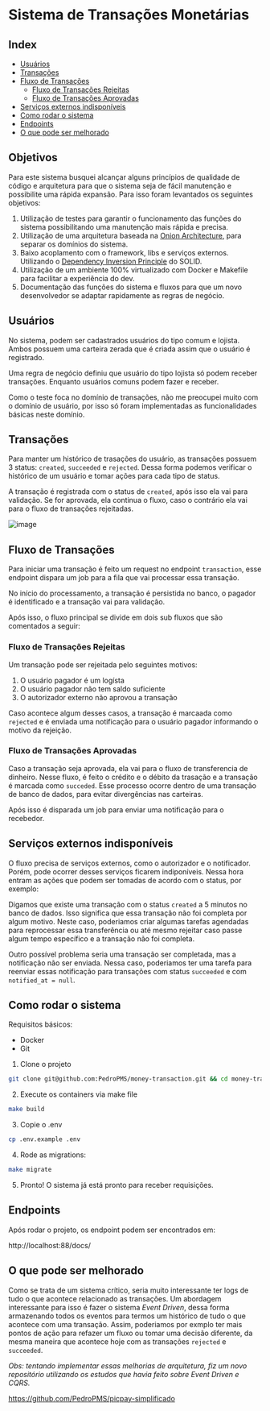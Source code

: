# Sistema de Transações Monetárias

## Index
- [Usuários](#Usuários)
- [Transações](#Transações)
- [Fluxo de Transações](#Fluxo-de-Transações)
    - [Fluxo de Transações Rejeitas](#Fluxo-de-Transações-Rejeitas)
    - [Fluxo de Transações Aprovadas](#Fluxo-de-Transações-Aprovadas)
- [Serviços externos indisponíveis](#Serviços-externos-indisponíveis)
- [Como rodar o sistema](#como-rodar-o-sistema)
- [Endpoints](#endpoints)
- [O que pode ser melhorado](#o-que-pode-ser-melhorado)

## Objetivos

Para este sistema busquei alcançar alguns princípios de qualidade de código e arquitetura para que o sistema seja de fácil manutenção e possibilite uma rápida expansão.
Para isso foram levantados os seguintes objetivos:

1. Utilização de testes para garantir o funcionamento das funções do sistema possibilitando uma manutenção mais rápida e precisa.
2. Utilização de uma arquitetura baseada na [Onion Architecture](https://www.codeguru.com/csharp/understanding-onion-architecture/), para separar os domínios do sistema.
3. Baixo acoplamento com o framework, libs e serviços externos. Utilizando o [Dependency Inversion Principle](https://medium.com/desenvolvendo-com-paixao/o-que-%C3%A9-solid-o-guia-completo-para-voc%C3%AA-entender-os-5-princ%C3%ADpios-da-poo-2b937b3fc530) do SOLID.  
4. Utilização de um ambiente 100% virtualizado com Docker e Makefile para facilitar a experiência do dev.
5. Documentação das funções do sistema e fluxos para que um novo desenvolvedor se adaptar rapidamente as regras de negócio.

## Usuários

No sistema, podem ser cadastrados usuários do tipo comum e lojista. Ambos possuem uma carteira zerada que é criada assim que o usuário é registrado.

Uma regra de negócio definiu que usuário do tipo lojista só podem receber transações. Enquanto usuários comuns podem fazer e receber. 

Como o teste foca no domínio de transações, não me preocupei muito com o domínio de usuário, por isso só foram implementadas as funcionalidades básicas neste domínio. 

## Transações

Para manter um histórico de trasações do usuário, as transações possuem 3 status: `created`, `succeeded` e `rejected`. Dessa forma podemos verificar o histórico de um usuário e
tomar ações para cada tipo de status.

A transação é registrada com o status de `created`, após isso ela vai para validação. Se for aprovada, ela continua o fluxo, caso o contrário ela vai para o fluxo de transações rejeitadas.

![image](https://user-images.githubusercontent.com/48099126/215920551-1ddb6bc1-fe5c-4dd4-8c1b-8e5a63705a18.png)

## Fluxo de Transações

Para iniciar uma transação é feito um request no endpoint `transaction`, esse endpoint dispara um job para a fila que vai processar essa transação.

No início do processamento, a transação é persistida no banco, o pagador é identificado e a transação vai para validação.

Após isso, o fluxo principal se divide em dois sub fluxos que são comentados a seguir:

### Fluxo de Transações Rejeitas

Um transação pode ser rejeitada pelo seguintes motivos:

1. O usuário pagador é um logísta
2. O usuário pagador não tem saldo suficiente
3. O autorizador externo não aprovou a transação

Caso acontece algum desses casos, a transação é marcaada como `rejected` e é enviada uma notificação para o usuário pagador informando o motivo da rejeição.

### Fluxo de Transações Aprovadas

Caso a transação seja aprovada, ela vai para o fluxo de transferencia de dinheiro. Nesse fluxo, é feito o crédito e o débito da trasação e a transação é marcada como `succeded`.
Esse processo ocorre dentro de uma transação de banco de dados, para evitar divergências nas carteiras.

Após isso é disparada um job para enviar uma notificação para o recebedor.

## Serviços externos indisponíveis

O fluxo precisa de serviços externos, como o autorizador e o notificador. Porém, pode ocorrer desses serviços ficarem indiponíveis.
Nessa hora entram as ações que podem ser tomadas de acordo com o status, por exemplo:

Digamos que existe uma transação com o status `created` a 5 minutos no banco de dados. Isso significa que essa transação não foi completa por algum motivo.
Neste caso, poderiamos criar algumas tarefas agendadas para reprocessar essa transferência ou até mesmo rejeitar caso passe algum tempo específico e a transação não foi completa.

Outro possível problema seria uma transação ser completada, mas a notificação não ser enviada. Nessa caso, poderiamos ter uma tarefa para reenviar essas notificação para transações com
status `succeeded` e com `notified_at = null`.

## Como rodar o sistema

Requisitos básicos:
- Docker
- Git

1. Clone o projeto
```sh
git clone git@github.com:PedroPMS/money-transaction.git && cd money-transaction
```

2. Execute os containers via make file
```sh
make build
```

3. Copie o .env
```sh
cp .env.example .env
```

4. Rode as migrations:
```sh
make migrate
```

5. Pronto! O sistema já está pronto para receber requisições.

## Endpoints

Após rodar o projeto, os endpoint podem ser encontrados em:

http://localhost:88/docs/

## O que pode ser melhorado

Como se trata de um sistema crítico, seria muito interessante ter logs de tudo o que acontece relacionado as transações.
Um abordagem interessante para isso é fazer o sistema _Event Driven_, dessa forma armazenando todos os eventos para termos um histórico
de tudo o que acontece com uma transação. Assim, poderiamos por exmplo ter mais pontos de ação para refazer um fluxo ou tomar uma decisão diferente, 
da mesma maneira que acontece hoje com as transações `rejected` e `succeeded`.

*Obs: tentando implementar essas melhorias de arquitetura, fiz um novo repositório utilizando os estudos que havia feito sobre Event Driven e CQRS.*

https://github.com/PedroPMS/picpay-simplificado

